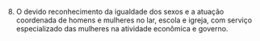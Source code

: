 ﻿8. O devido reconhecimento da igualdade dos sexos e a atuação coordenada de homens e mulheres no lar, escola e igreja, com serviço especializado das mulheres na atividade econômica e governo.